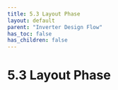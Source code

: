 ```yaml
---
title: 5.3 Layout Phase
layout: default
parent: "Inverter Design Flow"
has_toc: false
has_children: false
---
```


# 5.3 Layout Phase